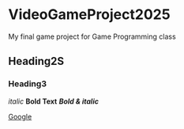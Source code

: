 # VideoGameProject2025
My final game project for Game Programming class
## Heading2S

### Heading3
*italic*
**Bold Text**
***Bold & italic***

[Google](https://www.google.com)
